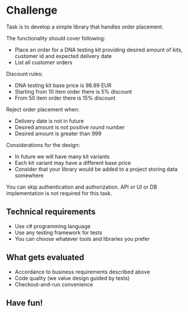 # Challenge

Task is to develop a simple library that handles order placement. 

The functionality should cover following:
* Place an order for a DNA testing kit providing desired amount of kits, customer id and expected delivery date
* List all customer orders

Discount rules:
* DNA testing kit base price is 98.99 EUR
* Starting from 10 item order there is 5% discount
* From 50 item order there is 15% discount

Reject order placement when:
* Delivery date is not in future
* Desired amount is not positive round number
* Desired amount is greater than 999

Considerations for the design:
* In future we will have many kit variants
* Each kit variant may have a different base price
* Consider that your library would be added to a project storing data somewhere

You can skip authentication and authorization. 
API or UI or DB implementation is not required for this task.

## Technical requirements
* Use c# programming language
* Use any testing framework for tests
* You can choose whatever tools and libraries you prefer

## What gets evaluated
* Accordance to business requirements described above
* Code quality (we value design guided by tests)
* Checkout-and-run convenience

## Have fun! 
